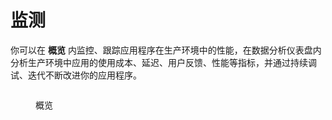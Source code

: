 # 监测

你可以在 **概览** 内监控、跟踪应用程序在生产环境中的性能，在数据分析仪表盘内分析生产环境中应用的使用成本、延迟、用户反馈、性能等指标，并通过持续调试、迭代不断改进你的应用程序。

<figure><img src="https://assets-docs.dify.ai/dify-enterprise-mintlify/zh_CN/guides/monitoring/45c8580f167e27c9e26784b5426987d0.png" alt=""><figcaption><p>概览</p></figcaption></figure>
